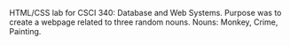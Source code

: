 HTML/CSS lab for CSCI 340: Database and Web Systems. Purpose was to create a webpage related to three random nouns. Nouns: Monkey, Crime, Painting.
